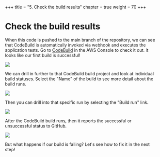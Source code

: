 +++
title = "5. Check the build results"
chapter = true
weight = 70
+++

# Check the build results

When this code is pushed to the main branch of the repository, we can see that CodeBuild is automatically invoked via webhook and executes the application tests. Go to [CodeBuild](https://console.aws.amazon.com/codesuite/codebuild/projects) in the AWS Console to check it out. It looks like our first build is successful!

![](/images/code-build-build-success.png)

We can drill in further to that CodeBuild build project and look at individual build statuses. Select the "Name" of the build to see more detail about the build runs.

![](/images/code-build-build-success-detail.png)

Then you can drill into that specific run by selecting the "Build run" link.

![](/images/code-build-build-success-run.png)

After the CodeBuild build runs, then it reports the successful or unsuccessful status to GitHub.

![](/images/github-success.png)

But what happens if our build is failing? Let's see how to fix it in the next step!